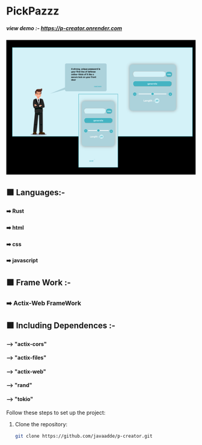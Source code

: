 # PickPazzz

##### view demo :- https://p-creator.onrender.com

![](https://github.com/javaadde/P_creator/blob/master/static/images/6.png)

## ⬛ Languages:-

 ####        ➡️ Rust
 ####        ➡️ html
 ####        ➡️ css
 ####        ➡️ javascript
 
 
## ⬛ Frame Work :-
 
###     ➡️ Actix-Web FrameWork


## ⬛ Including Dependences :-


 ####     -->  "actix-cors"
 ####     -->  "actix-files"
 ####     -->  "actix-web"
 ####     -->  "rand"
 ####     -->  "tokio"
 
 
 

Follow these steps to set up the project:

1. Clone the repository:
   ```bash
   git clone https://github.com/javaadde/p-creator.git
